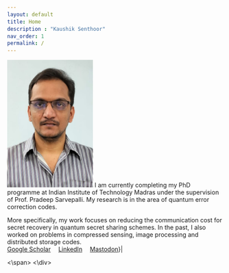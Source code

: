 ```yaml
---
layout: default
title: Home
description : "Kaushik Senthoor"
nav_order: 1
permalink: /
---
```


<div>
<img src="/my_pic.jpeg" alt="My picture" width="200"/>
<span style="">
I am currently completing my PhD programme at Indian Institute of Technology Madras under the supervision of Prof. Pradeep Sarvepalli. My research is in the area of quantum error correction codes.

More specifically, my work focuses on reducing the communication cost for secret recovery in quantum secret sharing schemes. In the past, I also worked on problems in compressed sensing, image processing and distributed storage codes.
<br>
[Google Scholar](https://scholar.google.com/citations?hl=en&user=A2XSWuUAAAAJ&view_op=list_works&sortby=pubdate)
&emsp;[LinkedIn](https://in.linkedin.com/in/kaushik-senthoor)
&emsp;[Mastodon](https://qubit-social.xyz/web/@ksenthoor)}|

<\span>
<\div>
